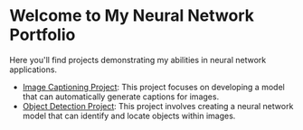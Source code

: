 <!DOCTYPE html>
<html lang="en">
<head>
    <meta charset="UTF-8">
    <meta name="viewport" content="width=device-width, initial-scale=1.0">
    <title>My Neural Network Portfolio</title>
</head>
<body>
    <h1>Welcome to My Neural Network Portfolio</h1>
    <p>Here you'll find projects demonstrating my abilities in neural network applications.</p>
    <ul>
        <li><a href="https://github.com/ARman-AT/ANN_projects/tree/main/Image%20captioning">Image Captioning Project</a>: This project focuses on developing a model that can automatically generate captions for images.</li>
        <li><a href="https://github.com/ARman-AT/ANN_projects/tree/main/Object%20Detection">Object Detection Project</a>: This project involves creating a neural network model that can identify and locate objects within images.</li>
    </ul>
</body>
</html>